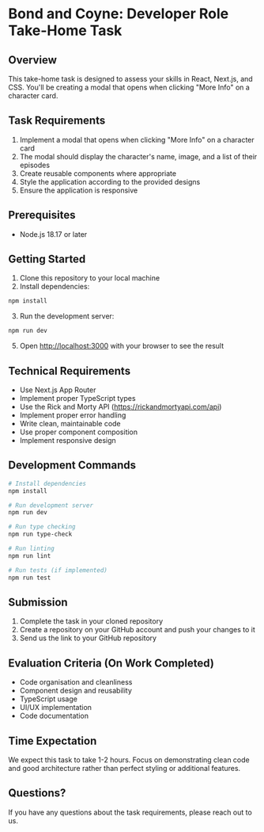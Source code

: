 # Bond and Coyne: Developer Role Take-Home Task

## Overview

This take-home task is designed to assess your skills in React, Next.js, and CSS. You'll be creating a modal that opens when clicking "More Info" on a character card.

## Task Requirements

1. Implement a modal that opens when clicking "More Info" on a character card
2. The modal should display the character's name, image, and a list of their episodes
3. Create reusable components where appropriate
4. Style the application according to the provided designs
5. Ensure the application is responsive

## Prerequisites

- Node.js 18.17 or later

## Getting Started

1. Clone this repository to your local machine
2. Install dependencies:

```bash
npm install
```

3. Run the development server:

```bash
npm run dev
```

5. Open [http://localhost:3000](http://localhost:3000) with your browser to see the result

## Technical Requirements

- Use Next.js App Router
- Implement proper TypeScript types
- Use the Rick and Morty API (https://rickandmortyapi.com/api)
- Implement proper error handling
- Write clean, maintainable code
- Use proper component composition
- Implement responsive design

## Development Commands

```bash
# Install dependencies
npm install

# Run development server
npm run dev

# Run type checking
npm run type-check

# Run linting
npm run lint

# Run tests (if implemented)
npm run test
```

## Submission

1. Complete the task in your cloned repository
2. Create a repository on your GitHub account and push your changes to it
3. Send us the link to your GitHub repository

## Evaluation Criteria (On Work Completed)

- Code organisation and cleanliness
- Component design and reusability
- TypeScript usage
- UI/UX implementation
- Code documentation

## Time Expectation

We expect this task to take 1-2 hours. Focus on demonstrating clean code and good architecture rather than perfect styling or additional features.

## Questions?

If you have any questions about the task requirements, please reach out to us.
